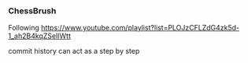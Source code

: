 ### ChessBrush

Following https://www.youtube.com/playlist?list=PLOJzCFLZdG4zk5d-1_ah2B4kqZSeIlWtt

commit history can act as a step by step
